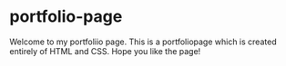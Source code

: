 # portfolio-page
Welcome to my portfoliio page. This is a portfoliopage which is created entirely of HTML and CSS. Hope you like the page!
